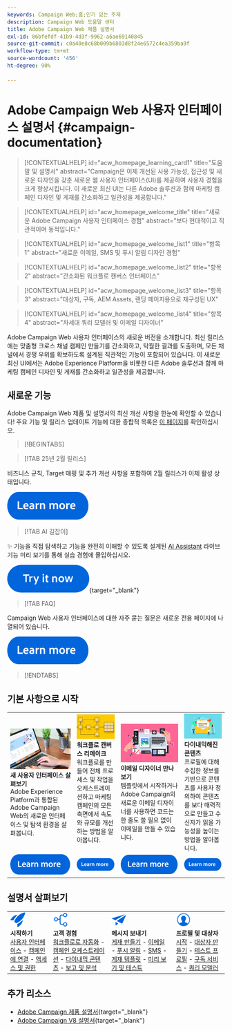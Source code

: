 ```yaml
---
keywords: Campaign Web;홈;인기 있는 주제
description: Campaign Web 도움말 센터
title: Adobe Campaign Web 제품 설명서
exl-id: 86bfefdf-41b9-4d3f-9962-a6ae69140845
source-git-commit: c0a40e8c68b009b6803d8f24e6572c4ea359ba9f
workflow-type: tm+mt
source-wordcount: '456'
ht-degree: 90%

---
```


# Adobe Campaign Web 사용자 인터페이스 설명서 {#campaign-documentation}

>[!CONTEXTUALHELP]
>id="acw_homepage_learning_card1"
>title="도움말 및 설명서"
>abstract="Campaign은 이제 개선된 사용 가능성, 접근성 및 새로운 디자인을 갖춘 새로운 웹 사용자 인터페이스(UI)를 제공하여 사용자 경험을 크게 향상시킵니다. 이 새로운 최신 UI는 다른 Adobe 솔루션과 함께 마케팅 캠페인 디자인 및 게재를 간소화하고 일관성을 제공합니다."

>[!CONTEXTUALHELP]
>id="acw_homepage_welcome_title"
>title="새로운 Adobe Campaign 사용자 인터페이스 경험"
>abstract="보다 현대적이고 직관적이며 동적입니다."

>[!CONTEXTUALHELP]
>id="acw_homepage_welcome_list1"
>title="항목 1"
>abstract="새로운 이메일, SMS 및 푸시 알림 디자인 경험"

>[!CONTEXTUALHELP]
>id="acw_homepage_welcome_list2"
>title="항목 2"
>abstract="간소화된 워크플로 캔버스 인터페이스"

>[!CONTEXTUALHELP]
>id="acw_homepage_welcome_list3"
>title="항목 3"
>abstract="대상자, 구독, AEM Assets, 랜딩 페이지용으로 재구성된 UX"

>[!CONTEXTUALHELP]
>id="acw_homepage_welcome_list4"
>title="항목 4"
>abstract="차세대 쿼리 모델러 및 이메일 디자이너"


Adobe Campaign Web 사용자 인터페이스의 새로운 버전을 소개합니다. 최신 릴리스에는 맞춤형 크로스 채널 캠페인 만들기를 간소화하고, 탁월한 결과를 도출하며, 모든 채널에서 경쟁 우위를 확보하도록 설계된 직관적인 기능이 포함되어 있습니다. 이 새로운 최신 UI에서는 Adobe Experience Platform을 비롯한 다른 Adobe 솔루션과 함께 마케팅 캠페인 디자인 및 게재를 간소화하고 일관성을 제공합니다.

## 새로운 기능

Adobe Campaign Web 제품 및 설명서의 최신 개선 사항을 한눈에 확인할 수 있습니다! 주요 기능 및 릴리스 업데이트 기능에 대한 종합적 목록은 [이 페이지](rn/whats-new.md)를 확인하십시오.

>[!BEGINTABS]


>[!TAB 25년 2월 릴리스]

비즈니스 규칙, Target 매핑 및 추가 개선 사항을 포함하여 2월 릴리스가 이제 활성 상태입니다.

[![자세히 알아보기 버튼](assets/do-not-localize/learn-more-button.svg)](../v8/rn/release-notes.md)


>[!TAB AI 길잡이]

✨ 기능을 직접 탐색하고 기능을 완전히 이해할 수 있도록 설계된 [AI Assistant](../v8/email/generative-gs.md) 라이브 기능 미리 보기를 통해 실습 경험에 몰입하십시오.

[![자세히 알아보기 버튼](assets/do-not-localize/try-it-button.svg)](https://experienceleague.adobe.com/en/apps/journey-optimizer/ai-assistant-content-accelerator){target="_blank"}

>[!TAB FAQ]

Campaign Web 사용자 인터페이스에 대한 자주 묻는 질문은 새로운 전용 페이지에 나열되어 있습니다.

[![자세히 알아보기 버튼](assets/do-not-localize/learn-more-button.svg)](get-started/faq.md)


>[!ENDTABS]

## 기본 사항으로 시작

<table style="table-layout:fixed">
  <tr style="border: 0;">
    <td>
    <a href="get-started/user-interface.md"><img src="assets/do-not-localize/menu-ui.jpeg"></a>
    <div><strong>새 사용자 인터페이스 살펴보기</strong><br/>Adobe Experience Platform과 통합된 Adobe Campaign Web의 새로운 인터페이스 및 탐색 환경을 살펴봅니다.</div>
    </td>
    <td>
    <a href="workflows/gs-workflows.md"><img src="assets/do-not-localize/menu-workflows.jpeg"></a>
    <div><strong>워크플로 캔버스 리메이크</strong><br/>워크플로를 만들어 전체 프로세스 및 작업을 오케스트레이션하고 마케팅 캠페인의 모든 측면에서 속도와 규모를 개선하는 방법을 알아봅니다.</div><br/>
    </td>
    <td>
    <a href="email/get-started-email-designer.md"><img src="assets/do-not-localize/menu-email.png"></a>
    <div><strong>이메일 디자이너 만나 보기</strong><br/>템플릿에서 시작하거나 Adobe Campaign의 새로운 이메일 디자이너를 사용하면 코드는 한 줄도 쓸 필요 없이 이메일을 만들 수 있습니다.
    </div></td>
    <td>
    <a href="personalization/gs-personalization.md"><img src="assets/do-not-localize/menu-dynamic.png"></a>
    <div><strong>다이내믹해진 콘텐츠</strong><br/>프로필에 대해 수집한 정보를 기반으로 콘텐츠를 사용자 정의하여 콘텐츠를 보다 매력적으로 만들고 수신자가 읽을 가능성을 높이는 방법을 알아봅니다.</div>
    </td>
  </tr>
  <tr style="border: 0;">
    <td align="center"><a href="get-started/user-interface.md"><img src="assets/do-not-localize/learn-more-button.svg"></a></td>
    <td align="center"><a href="workflows/gs-workflows.md"><img src="assets/do-not-localize/learn-more-button.svg"></a></td>
    <td align="center"><a href="email/get-started-email-designer.md"><img src="assets/do-not-localize/learn-more-button.svg"></a></td>
    <td align="center"><a href="personalization/gs-personalization.md"><img src="assets/do-not-localize/learn-more-button.svg"></a></td>
    </tr>
</table>

## 설명서 살펴보기

<table style="table-layout:auto">
  <tr style="border: 0;">
    <td>
      <img src="assets/do-not-localize/icon-start.svg" width="35px">
    <br/>
      <strong>시작하기</strong><br/><a href="get-started/user-interface.md">사용자 인터페이스</a> - <a href="get-started/connect-to-campaign.md">캠페인에 연결</a> - <a href="get-started/permissions.md">액세스 및 권한</a>
    </td>
    <td>
      <img src="assets/do-not-localize/icon-experience.svg" width="35px">
    <br/>
      <strong>고객 경험</strong><br/><a href="workflows/gs-workflows.md" target="_blank">워크플로로 자동화</a> - <a href="campaigns/gs-campaigns.md" target="_blank">캠페인 오케스트레이션</a> - <a href="personalization/gs-personalization.md">다이내믹 콘텐츠</a> - <a href="reporting/gs-reports.md">보고 및 분석</a>
    </td>
    <td>
      <img src="assets/do-not-localize/icon-message.svg" width="35px">
    <br/>
      <strong>메시지 보내기</strong><br/><a href="msg/gs-deliveries.md">게재 만들기</a> - <a href="email/create-email.md">이메일</a> -  <a href="push/gs-push.md">푸시 알림</a> - <a href="sms/gs-sms.md">SMS</a> - <a href="msg/delivery-template.md">게재 템플릿</a> - <a href="preview-test/preview-test.md">미리 보기 및 테스트</a> 
    </td>
    <td>
      <img src="assets/do-not-localize/icon_profile.svg" width="35px">
    <br/>
      <strong>프로필 및 대상자</strong><br/><a href="audience/gs-audiences-recipients.md">시작</a> - <a href="audience/create-audience.md">대상자 만들기</a> - <a href="audience/test-profiles.md">테스트 프로필</a> - <a href="audience/manage-services.md">구독 서비스</a> - <a href="query/query-modeler-overview.md">쿼리 모델러</a>
    </td>
  </tr>
</table>

## 추가 리소스

* [Adobe Campaign 제품 설명서](https://helpx.adobe.com/kr/legal/product-descriptions/adobe-campaign-managed-cloud-services.html){target="_blank"}
* [Adobe Campaign V8 설명서](https://experienceleague.adobe.com/docs/campaign-v8.html?lang=ko){target="_blank"}